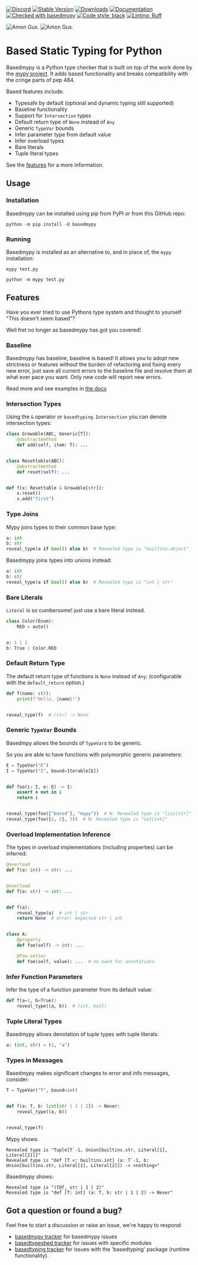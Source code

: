 [![Discord](https://img.shields.io/discord/948915247073349673?logo=discord)](https://discord.gg/7y9upqPrk2)
[![Stable Version](https://img.shields.io/pypi/v/basedmypy?color=blue)](https://pypi.org/project/basedmypy/)
[![Downloads](https://img.shields.io/pypi/dm/basedmypy)](https://pypistats.org/packages/basedmypy)
[![Documentation](https://img.shields.io/badge/📚%20docs-blue)](https://KotlinIsland.github.io/basedmypy)
[![Checked with basedmypy](https://img.shields.io/badge/basedmypy-checked-brightgreen?labelColor=orange)](https://github.com/KotlinIsland/basedmypy)
[![Code style: black](https://img.shields.io/badge/code%20style-black-000000.svg)](https://github.com/psf/black)
[![Linting: Ruff](https://img.shields.io/endpoint?url=https://raw.githubusercontent.com/charliermarsh/ruff/main/assets/badge/v2.json)](https://github.com/astral-sh/ruff)

<!-- can't use a <picture> because it doesn't work in the app -->

![Amon Gus.](/docs/static/logo-dark.png#gh-dark-mode-only)
![Amon Gus.](/docs/static/logo-light.png#gh-light-mode-only)

# Based Static Typing for Python

Basedmypy is a Python type checker that is built on top of the work done by the
[mypy project](https://github.com/python/mypy). It adds based functionality and breaks compatibility with
the cringe parts of pep 484.

Based features include:

- Typesafe by default (optional and dynamic typing still supported)
- Baseline functionality
- Support for `Intersection` types
- Default return type of `None` instead of `Any`
- Generic `TypeVar` bounds
- Infer parameter type from default value
- Infer overload types
- Bare literals
- Tuple literal types

See the [features](#features) for a more information.

## Usage

### Installation

Basedmypy can be installed using pip from PyPI or from this GitHub repo:

    python -m pip install -U basedmypy

### Running

Basedmypy is installed as an alternative to, and in place of, the `mypy` installation:

    mypy test.py

    python -m mypy test.py

## Features

Have you ever tried to use Pythons type system and thought to yourself "This doesn't seem based"?

Well fret no longer as basedmypy has got you covered!

### Baseline

Basedmypy has baseline, baseline is based! It allows you to adopt new strictness or features
without the burden of refactoring and fixing every new error, just save all current errors to the baseline
file and resolve them at what ever pace you want. Only new code will report new errors.

Read more and see examples in [the docs](https://KotlinIsland.github.io/basedmypy/baseline)

### Intersection Types

Using the `&` operator or `basedtyping.Intersection` you can denote intersection types:

```py
class Growable(ABC, Generic[T]):
    @abstractmethod
    def add(self, item: T): ...


class Resettable(ABC):
    @abstractmethod
    def reset(self): ...


def f(x: Resettable & Growable[str]):
    x.reset()
    x.add("first")
```

### Type Joins

Mypy joins types to their common base type:

```py
a: int
b: str
reveal_type(a if bool() else b)  # Revealed type is "builtins.object"
``````

Basedmypy joins types into unions instead:

```py
a: int
b: str
reveal_type(a if bool() else b)  # Revealed type is "int | str"
```

### Bare Literals

`Literal` is so cumbersome! just use a bare literal instead.

```py
class Color(Enum):
    RED = auto()


a: 1 | 2
b: True | Color.RED
```

### Default Return Type

The default return type of functions is `None` instead of `Any`:
(configurable with the `default_return` option.)

```py
def f(name: str):
    print(f"Hello, {name}!")


reveal_type(f)  # (str) -> None
```

### Generic `TypeVar` Bounds

Basedmpy allows the bounds of `TypeVar`s to be generic.

So you are able to have functions with polymorphic generic parameters:

```py
E = TypeVar("E")
I = TypeVar("I", bound=Iterable[E])


def foo(i: I, e: E) -> I:
    assert e not in i
    return i


reveal_type(foo(["based"], "mypy"))  # N: Revealed type is "list[str]"
reveal_type(foo({1, 2}, 3))  # N: Revealed type is "set[int]"
```

### Overload Implementation Inference

The types in overload implementations (including properties) can be inferred:

```py
@overload
def f(a: int) -> str: ...


@overload
def f(a: str) -> int: ...


def f(a):
    reveal_type(a)  # int | str
    return None  # error: expected str | int


class A:
    @property
    def foo(self) -> int: ...

    @foo.setter
    def foo(self, value): ...  # no need for annotations
```

### Infer Function Parameters

Infer the type of a function parameter from its default value:

```py
def f(a=1, b=True):
    reveal_type((a, b))  # (int, bool)
```

### Tuple Literal Types

Basedmypy allows denotation of tuple types with tuple literals:

```py
a: (int, str) = (1, "a")
```

### Types in Messages

Basedmypy makes significant changes to error and info messages, consider:

```py
T = TypeVar("T", bound=int)


def f(a: T, b: list[str | 1 | 2]) -> Never:
    reveal_type((a, b))


reveal_type(f)
```

Mypy shows:

```
Revealed type is "Tuple[T`-1, Union[builtins.str, Literal[1], Literal[2]]]"
Revealed type is "def [T <: builtins.int] (a: T`-1, b: Union[builtins.str, Literal[1], Literal[2]]) -> <nothing>"
```

Basedmypy shows:

```
Revealed type is "(T@f, str | 1 | 2)"
Revealed type is "def [T: int] (a: T, b: str | 1 | 2) -> Never"
```

Got a question or found a bug?
----------------------------------

Feel free to start a discussion or raise an issue, we're happy to respond:

- [basedmypy tracker](https://github.com/KotlinIsland/basedmypy/issues)
  for basedmypy issues
- [basedtypeshed tracker](https://github.com/KotlinIsland/basedtypeshed/issues)
  for issues with specific modules
- [basedtyping tracker](https://github.com/KotlinIsland/basedtyping/issues)
  for issues with the 'basedtyping' package (runtime functionality).
